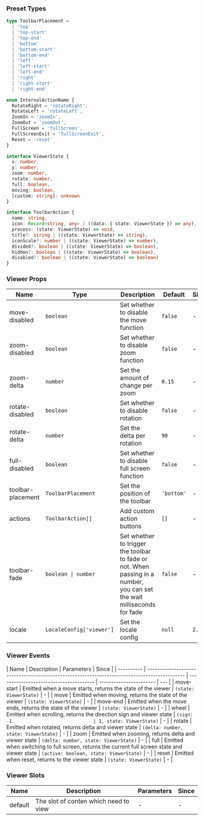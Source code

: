 ### Preset Types

```ts
type ToolbarPlacement =
  | 'top'
  | 'top-start'
  | 'top-end'
  | 'bottom'
  | 'bottom-start'
  | 'bottom-end'
  | 'left'
  | 'left-start'
  | 'left-end'
  | 'right'
  | 'right-start'
  | 'right-end'

enum InternalActionName {
  RotateRight = 'rotateRight',
  RotateLeft = 'rotateLeft',
  ZoomIn = 'zoomIn',
  ZoomOut = 'zoomOut',
  FullScreen = 'fullScreen',
  FullScreenExit = 'fullScreenExit',
  Reset = 'reset'
}

interface ViewerState {
  x: number,
  y: number,
  zoom: number,
  rotate: number,
  full: boolean,
  moving: boolean,
  [custom: string]: unknown
}

interface ToolbarAction {
  name: string,
  icon: Record<string, any> | ((data: { state: ViewerState }) => any),
  process: (state: ViewerState) => void,
  title?: string | ((state: ViewerState) => string),
  iconScale?: number | ((state: ViewerState) => number),
  divided?: boolean | ((state: ViewerState) => boolean),
  hidden?: boolean | ((state: ViewerState) => boolean),
  disabled?: boolean | ((state: ViewerState) => boolean)
}
```

### Viewer Props

| Name              | Type                     | Description                                                                                                             | Default    | Since   |
| ----------------- | ------------------------ | ----------------------------------------------------------------------------------------------------------------------- | ---------- | ------- |
| move-disabled     | `boolean`                | Set whether to disable the move function                                                                                | `false`    | -       |
| zoom-disabled     | `boolean`                | Set whether to disable zoom function                                                                                    | `false`    | -       |
| zoom-delta        | `number`                 | Set the amount of change per zoom                                                                                       | `0.15`     | -       |
| rotate-disabled   | `boolean`                | Set whether to disable rotation                                                                                         | `false`    | -       |
| rotate-delta      | `number`                 | Set the delta per rotation                                                                                              | `90`       | -       |
| full-disabled     | `boolean`                | Set whether to disable full screen function                                                                             | `false`    | -       |
| toolbar-placement | `ToolbarPlacement`       | Set the position of the toolbar                                                                                         | `'bottom'` | -       |
| actions           | `ToolbarAction[]`        | Add custom action buttons                                                                                               | `[]`       | -       |
| toolbar-fade      | `boolean \| number`      | Set whether to trigger the toolbar to fade or not. When passing in a number, you can set the wait milliseconds for fade | `false`    | -       |
| locale            | `LocaleConfig['viewer']` | Set the locale config                                                                                                   | `null`     | `2.1.0` |

### Viewer Events

| Name       | Description                                                                                   | Parameters                              | Since                   |
| ---------- | --------------------------------------------------------------------------------------------- | --------------------------------------- | ----------------------- | --- |
| move-start | Emitted when a move starts, returns the state of the viewer                                   | `(state: ViewerState)`                  | -                       |
| move       | Emitted when moving, returns the state of the viewer                                          | `(state: ViewerState)`                  | -                       |
| move-end   | Emitted when the move ends, returns the state of the viewer                                   | `(state: ViewerState)`                  | -                       |
| wheel      | Emitted when scrolling, returns the direction sign and viewer state                           | `(sign: -1                              | 1, state: ViewerState)` | -   |
| rotate     | Emitted when rotated, returns delta and viewer state                                          | `(delta: number, state: ViewerState)`   | -                       |
| zoom       | Emitted when zooming, returns delta and viewer state                                          | `(delta: number, state: ViewerState)`   | -                       |
| full       | Emitted when switching to full screen, returns the current full screen state and viewer state | `(active: boolean, state: ViewerState)` | -                       |
| reset      | Emitted when reset, returns to the viewer state                                               | `(state: ViewerState)`                  | -                       |

### Viewer Slots

| Name    | Description                           | Parameters | Since |
| ------- | ------------------------------------- | ---------- | ----- |
| default | The slot of conten which need to view | -          | -     |
